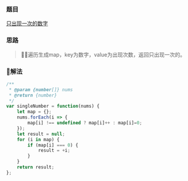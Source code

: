 ### 题目

[只出现一次的数字](https://leetcode-cn.com/problems/single-number/description/)

### 思路

> 遍历生成map，key为数字，value为出现次数，返回只出现一次的。

### 解法

```js
/**
 * @param {number[]} nums
 * @return {number}
 */
var singleNumber = function(nums) {
    let map = {};
    nums.forEach(i => {
        map[i] !== undefined ? map[i]++ : map[i]=0;
    });
    let result = null;
    for (i in map) {
        if (map[i] === 0) {
            result = +i;
        }
    }
    return result;
};
```

